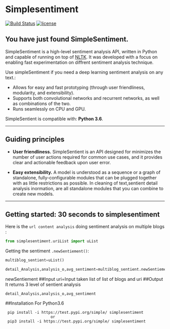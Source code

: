 ﻿# Simplesentiment
[![Build Status](https://travis-ci.org/sushantjha8/simplesentiment.svg?branch=master)](https://travis-ci.org/sushantjha8/simplesentiment)
[![license](https://img.shields.io/github/license/mashape/apistatus.svg?maxAge=2592000)](https://github.com/keras-team/keras/blob/master/LICENSE)

## You have just found SimpleSentiment.

SimpleSentiment is a high-level sentiment analysis API, written in Python and capable of running on top of [NLTK](https://github.com/nltk/nltk). It was developed with a focus on enabling fast experimentation on diffrent sentiment analysis technique.

Use simpleSentiment if you need a deep learning sentiment analysis on any text.:

- Allows for easy and fast prototyping (through user friendliness, modularity, and extensibility).
- Supports both convolutional networks and recurrent networks, as well as combinations of the two.
- Runs seamlessly on CPU and GPU.

SimpleSentient is compatible with: __Python 3.6__.


------------------


## Guiding principles

- __User friendliness.__ SimpleSentient is an API designed for minimizes the number of user actions required for common use cases, and it provides clear and actionable feedback upon user error.



- __Easy extensibility.__ A model is understood as a sequence or a graph of standalone, fully-configurable modules that can be plugged together with as little restrictions as possible. In cleaning of text,sentient detail analysis inormation, are all standalone modules that you can combine to create new models.



------------------


## Getting started: 30 seconds to simplesentiment

Here is the `url content analysis` doing sentiment analysis on multiple blogs :

```python
from simplesentiment.uriList import uList

```

Getting the sentiment `.newSentiement()`:

```python
multiblog_sentient=uList()

detail_Analysis,analysis_o,avg_sentiment=multiblog_sentient.newSentiement(['http://blogurl'])
```
newSentiement
##Input
uri=Input taken list of list of blogs and uri
##Output
It returns 3 level of sentient analysis
```
detail_Analysis,analysis_o,avg_sentiment
```
##Installation
For Python3.6
```
 pip install -i https://test.pypi.org/simple/ simplesentiment
                    or
 pip3 install -i https://test.pypi.org/simple/ simplesentiment
  ```

